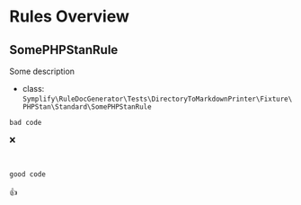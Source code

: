 # Rules Overview

## SomePHPStanRule

Some description

- class: `Symplify\RuleDocGenerator\Tests\DirectoryToMarkdownPrinter\Fixture\PHPStan\Standard\SomePHPStanRule`

```php
bad code
```

:x:

<br>

```php
good code
```

:+1:

<br>
